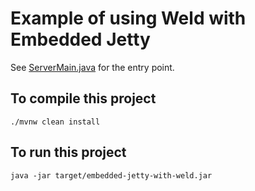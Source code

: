 # Example of using Weld with Embedded Jetty

See [ServerMain.java](src/main/java/org/eclipse/jetty/demos/ServerMain.java) for the entry point.

## To compile this project

``` shell
./mvnw clean install
```

## To run this project

``` shell
java -jar target/embedded-jetty-with-weld.jar
```